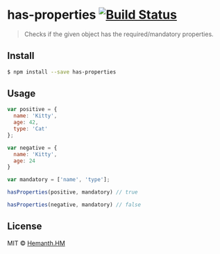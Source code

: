 # has-properties [![Build Status](https://travis-ci.org/hemanth/has-properties.svg?branch=master)](https://travis-ci.org/hemanth/has-properties)

> Checks if the given object has the required/mandatory properties.

## Install

```sh
$ npm install --save has-properties
```

## Usage

```javascript
var positive = {
  name: 'Kitty',
  age: 42,
  type: 'Cat'
};

var negative = {
  name: 'Kitty',
  age: 24
}

var mandatory = ['name', 'type'];

hasProperties(positive, mandatory) // true

hasProperties(negative, mandatory) // false

```


## License

MIT © [Hemanth.HM](http://h3manth.com)
